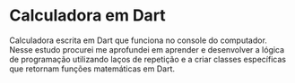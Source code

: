 <h1>Calculadora em Dart</h1>

<p>Calculadora escrita em Dart que funciona no console do computador. Nesse estudo procurei me aprofundei em aprender e desenvolver a lógica de programação utilizando laços de repetição e a criar classes específicas que retornam funções matemáticas em Dart.  </p>
<![programaexecut](bin/images/Captura%20de%20Tela%20(66).png, )>
<![algoritmo](bin/images/Captura%20de%20Tela%20(67).png)>
